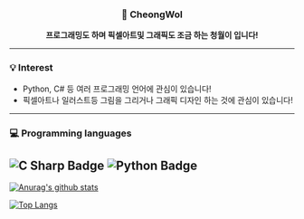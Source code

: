 <div align=center>
  
### 🦊 CheongWol
**프로그래밍도 하며 픽셀아트및 그래픽도 조금 하는 청월이 입니다!**

</div>

---
### 💡 Interest
- Python, C# 등 여러 프로그래밍 언어에 관심이 있습니다!
- 픽셀아트나 일러스트등 그림을 그리거나 그래픽 디자인 하는 것에 관심이 있습니다!
---
### 💻 Programming languages
![C Sharp Badge](http://img.shields.io/badge/│-C_Sharp-239120?style=for-the-badge&logo=c-sharp&logoColor=white)
![Python Badge](http://img.shields.io/badge/│-Python-3776AB?style=for-the-badge&logo=python&logoColor=white)
---
[![Anurag's github stats](https://github-readme-stats.vercel.app/api?username=cheongwoli&show_icons=true)](https://github.com/anuraghazra/github-readme-stats)

[![Top Langs](https://github-readme-stats.vercel.app/api/top-langs/?username=cheongwoli&layout=compact)](https://github.com/anuraghazra/github-readme-stats)
